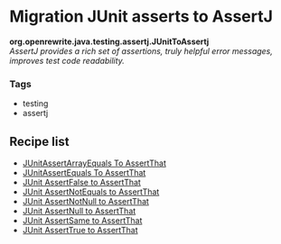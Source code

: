 # Migration JUnit asserts to AssertJ

**org.openrewrite.java.testing.assertj.JUnitToAssertj**  
_AssertJ provides a rich set of assertions, truly helpful error messages, improves test code readability._

### Tags

* testing
* assertj

## Recipe list

* [JUnitAssertArrayEquals To AssertThat](../../../java/testing/assertj/junitassertarrayequalstoassertthat.md)
* [JUnitAssertEquals To AssertThat](../../../java/testing/assertj/junitassertequalstoassertthat.md)
* [JUnit AssertFalse to AssertThat](../../../java/testing/assertj/junitassertfalsetoassertthat.md)
* [JUnit AssertNotEquals to AssertThat](../../../java/testing/assertj/junitassertnotequalstoassertthat.md)
* [JUnit AssertNotNull to AssertThat](../../../java/testing/assertj/junitassertnotnulltoassertthat.md)
* [JUnit AssertNull to AssertThat](../../../java/testing/assertj/junitassertnulltoassertthat.md)
* [JUnit AssertSame to AssertThat](../../../java/testing/assertj/junitassertsametoassertthat.md)
* [JUnit AssertTrue to AssertThat](../../../java/testing/assertj/junitasserttruetoassertthat.md)
